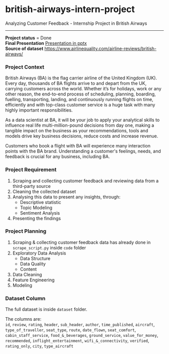 # british-airways-intern-project  
Analyzing Customer Feedback - Internship Project in British Airways

---
**Project status** = Done  
**Final Presentation** [Presentation in pptx](https://github.com/IchfanKurniawan/british-airways-intern-project/tree/main/presentation)  
**Source of dataset** https://www.airlinequality.com/airline-reviews/british-airways/  

### Project Context  
British Airways (BA) is the flag carrier airline of the United Kingdom (UK). Every day, thousands of BA flights arrive to and depart from the UK, carrying customers across the world. Whether it’s for holidays, work or any other reason, the end-to-end process of scheduling, planning, boarding, fuelling, transporting, landing, and continuously running flights on time, efficiently and with top-class customer service is a huge task with many highly important responsibilities.  

As a data scientist at BA, it will be your job to apply your analytical skills to influence real life multi-million-pound decisions from day one, making a tangible impact on the business as your recommendations, tools and models drive key business decisions, reduce costs and increase revenue.  

Customers who book a flight with BA will experience many interaction points with the BA brand. Understanding a customer's feelings, needs, and feedback is crucial for any business, including BA.  

### Project Requirement  
1. Scraping and collecting customer feedback and reviewing data from a third-party source   
2. Cleaning the collected dataset  
3. Analysing this data to present any insights, through:
    - Descriptive statistic
    - Topic Modeling
    - Sentiment Analysis
4. Presenting the findings

### Project Planning
1. Scraping & collecting customer feedback data has already done in `scrape_script.py` inside `code` folder
2. Exploratory Data Analysis
    - Data Structure
    - Data Quality
    - Content
3. Data Cleaning
4. Feature Engineering
5. Modeling  


### Dataset Column  
The full dataset is inside `dataset` folder.  


The columns are:  
`id`, `review`, `rating`, `header`, `sub_header`, `author`, `time_published`, `aircraft`, `type_of_traveller`, `seat_type`, `route`, `date_flown`, `seat_comfort`, `cabin_staff_service`, `food_&_beverages`, `ground_service`, `value_for_money`, `recommended`, `inflight_entertainment`, `wifi_&_connectivity`, `verified`, `rating_only`, `city`, `type_aircraft`
